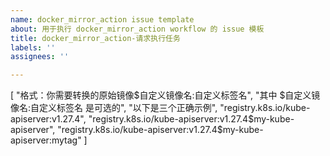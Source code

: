 ```yaml
---
name: docker_mirror_action issue template
about: 用于执行 docker_mirror_action workflow 的 issue 模板
title: docker_mirror_action-请求执行任务
labels: ''
assignees: ''

---
```


[
"格式：你需要转换的原始镜像$自定义镜像名:自定义标签名",
"其中 $自定义镜像名:自定义标签名 是可选的",
"以下是三个正确示例",
"registry.k8s.io/kube-apiserver:v1.27.4",
"registry.k8s.io/kube-apiserver:v1.27.4$my-kube-apiserver",
"registry.k8s.io/kube-apiserver:v1.27.4$my-kube-apiserver:mytag"
]
